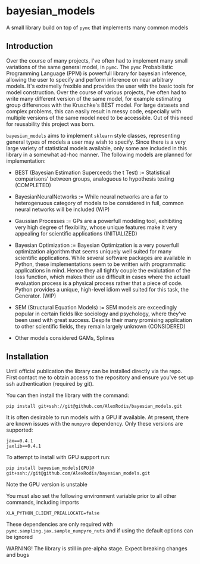 # bayesian_models
A small library build on top of  `pymc` that implements many common models

## Introduction

Over the course of many projects, I've often had to implement many small variations of the same general model, in `pymc`. The `pymc` Probabilistic Programming Language (PPM) is powerfull library for bayesian inference, allowing the user to specify and perform inference on near arbitrary models. It's extremelly frexible and provides the user with the basic tools for model construction. Over the course of various projects, I've often had to write many different version of the same model, for example estimating group differences with the Kruschke's BEST model. For large datasets and complex problems, this can easily result in messy code, especially with multiple versions of the same model need to be accessible. Out of this need for reusability this project was born.

`bayesian_models` aims to implement `sklearn` style classes, representing general types of models a user may wish to specify. Since there is a very large variety of statistical models available, only some are included in this library in a somewhat ad-hoc  manner. The following models are planned for implementation:

* BEST (Bayesian Estimation Superceeds the t Test) := Statistical comparisons' between groups, analoguous to hypothesis testing (COMPLETED)

* BayesianNeuralNetworks := While neural networks are a far to heterogenuous category of models to be considered in full, common neural networks will be included (WIP)

* Gaussian Processes := GPs are a powerfull modeling tool, exhibiting very high degree of flexibility, whose unique features make it very appealing for scientific applications (INITIALIZED)

* Bayesian Optimization := Bayesian Optimization is a very powerfull optimization algorithm that seems uniquely well suited for many scientific applications. While several software packages are available in Python, these implementations seem to be written with programmatic applications in mind. Hence they all tightly couple the evalutation of the loss function, which makes their use difficult in cases where the actuall evaluation process is a physical process rather that a piece of code. Python provides a unique, high-level idiom well suited for this task, the Generator. (WIP)

* SEM (Structural Equation Models) := SEM models are exceedingly popular in certain fields like sociology and psychology, where they've been used with great success. Despite their many promising application to other scientific fields, they remain largely unknown (CONSIDERED)

* Other models considered GAMs, Splines

## Installation

Until official publication the library can be installed directly via the repo. First contact me to obtain access to the repository and ensure you've set up ssh authentication (required by git).

You can then install the library with the command:

```
pip install git+ssh://git@github.com/AlexRodis/bayesian_models.git
```
It is often desirable to run models with a GPU if available. At present, there are known issues with the `numpyro` dependency. Only these versions are supported:

```
jax==0.4.1
jaxlib==0.4.1
```
To attempt to install with GPU support run:
```
pip install bayesian_models[GPU]@ git+ssh://git@github.com/AlexRodis/bayesian_models.git
```
Note the GPU version is unstable

You must also set the following environment variable prior to all other commands, including imports

```
XLA_PYTHON_CLIENT_PREALLOCATE=false
```

These dependencies are only required with `pymc.sampling.jax.sample_numpyro_nuts` and if using the default options can be ignored

WARNING! The library is still in pre-alpha stage. Expect breaking changes and bugs
